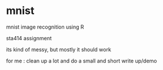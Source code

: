 # mnist
mnist image recognition using R 

sta414 assignment

its kind of messy, but mostly it should work

for me : clean up a lot and do a small and short write up/demo
